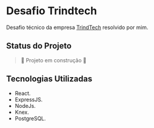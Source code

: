 # Desafio Trindtech
Desafio técnico da empresa [TrindTech](https://www.instagram.com/trindtech/) resolvido por mim.

## Status do Projeto
> :construction: Projeto em construção :construction:

## Tecnologias Utilizadas
- React.
- ExpressJS.
- NodeJs.
- Knex.
- PostgreSQL.
